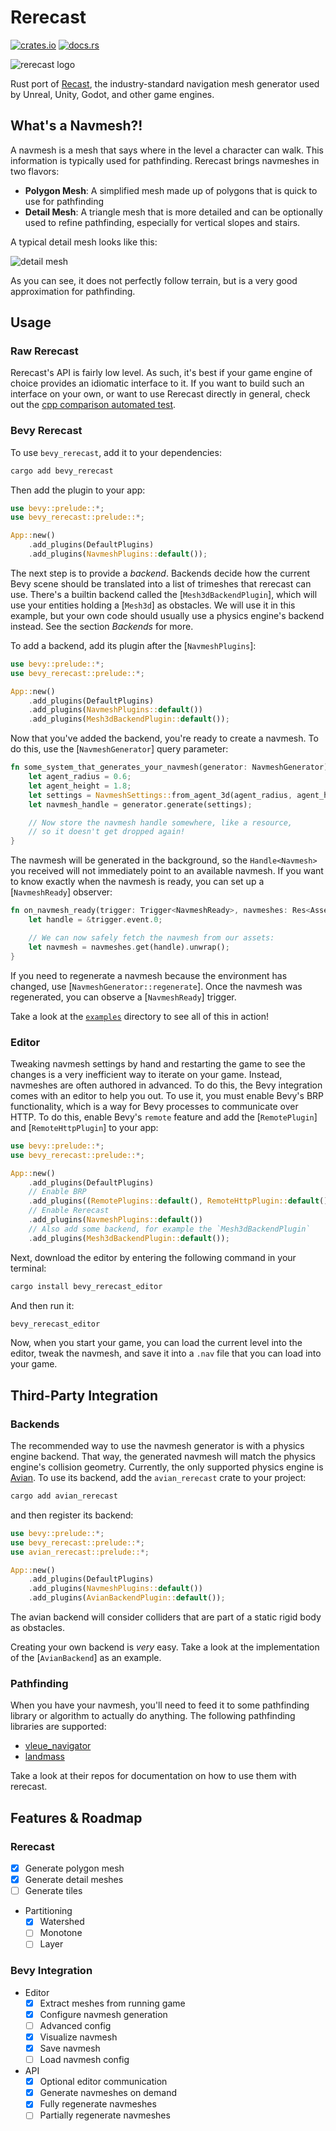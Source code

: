 # Rerecast
[![crates.io](https://img.shields.io/crates/v/rerecast)](https://crates.io/crates/rerecast)
[![docs.rs](https://docs.rs/rerecast/badge.svg)](https://docs.rs/rerecast)

![`rerecast` logo](https://raw.githubusercontent.com/janhohenheim/rerecast/refs/heads/main/logo.svg)

Rust port of [Recast](https://github.com/recastnavigation/recastnavigation), the industry-standard navigation mesh generator used
by Unreal, Unity, Godot, and other game engines.

## What's a Navmesh?!

A navmesh is a mesh that says where in the level a character can walk. This information is typically used for pathfinding.
Rerecast brings navmeshes in two flavors:

- **Polygon Mesh**: A simplified mesh made up of polygons that is quick to use for pathfinding
- **Detail Mesh**: A triangle mesh that is more detailed and can be optionally used to refine pathfinding, especially for vertical slopes and stairs.

A typical detail mesh looks like this:

![detail mesh](https://raw.githubusercontent.com/janhohenheim/rerecast/refs/heads/main/assets/editor.png)

As you can see, it does not perfectly follow terrain, but is a very good approximation for pathfinding.

## Usage

### Raw Rerecast

Rerecast's API is fairly low level. As such, it's best if your game engine of choice provides an idiomatic interface to it.
If you want to build such an interface on your own, or want to use Rerecast directly in general, check out the [cpp comparison automated test](./crates/rerecast/tests/cpp_comparison.rs).

### Bevy Rerecast

To use `bevy_rerecast`, add it to your dependencies:
```bash
cargo add bevy_rerecast
```

Then add the plugin to your app:
```rust
use bevy::prelude::*;
use bevy_rerecast::prelude::*;

App::new()
    .add_plugins(DefaultPlugins)
    .add_plugins(NavmeshPlugins::default());
```

The next step is to provide a *backend*. Backends decide how the current Bevy scene should be translated into a list of trimeshes that rerecast can use. There's a builtin backend called the [`Mesh3dBackendPlugin`], which will use your entities holding a [`Mesh3d`] as obstacles. We will use it in this example, but your own code should usually use a physics engine's backend instead. See the section *Backends* for more.

To add a backend, add its plugin after the [`NavmeshPlugins`]:

```rust
use bevy::prelude::*;
use bevy_rerecast::prelude::*;

App::new()
    .add_plugins(DefaultPlugins)
    .add_plugins(NavmeshPlugins::default())
    .add_plugins(Mesh3dBackendPlugin::default());
```

Now that you've added the backend, you're ready to create a navmesh. To do this, use the [`NavmeshGenerator`] query parameter:

```rust
fn some_system_that_generates_your_navmesh(generator: NavmeshGenerator) {
    let agent_radius = 0.6;
    let agent_height = 1.8;
    let settings = NavmeshSettings::from_agent_3d(agent_radius, agent_height);
    let navmesh_handle = generator.generate(settings);

    // Now store the navmesh handle somewhere, like a resource,
    // so it doesn't get dropped again!
}
```

The navmesh will be generated in the background, so the `Handle<Navmesh>` you received will not immediately point to an available navmesh.
If you want to know exactly when the navmesh is ready, you can set up a [`NavmeshReady`] observer:

```rust
fn on_navmesh_ready(trigger: Trigger<NavmeshReady>, navmeshes: Res<Assets<Navmesh>>) {
    let handle = &trigger.event.0;

    // We can now safely fetch the navmesh from our assets:
    let navmesh = navmeshes.get(handle).unwrap();
}
```

If you need to regenerate a navmesh because the environment has changed, use [`NavmeshGenerator::regenerate`]. Once the navmesh was regenerated, you can observe a [`NavmeshReady`] trigger.

Take a look at the [`examples`](./crates/examples/examples) directory to see all of this in action!

### Editor

Tweaking navmesh settings by hand and restarting the game to see the changes is a very inefficient way to iterate on your game.
Instead, navmeshes are often authored in advanced. To do this, the Bevy integration comes with an editor to help you out.
To use it, you must enable Bevy's BRP functionality, which is a way for Bevy processes to communicate over HTTP. To do this, enable Bevy's `remote` feature and add the [`RemotePlugin`] and [`RemoteHttpPlugin`] to your app:

```rust
use bevy::prelude::*;
use bevy_rerecast::prelude::*;

App::new()
    .add_plugins(DefaultPlugins)
    // Enable BRP
    .add_plugins((RemotePlugins::default(), RemoteHttpPlugin::default()))
    // Enable Rerecast
    .add_plugins(NavmeshPlugins::default())
    // Also add some backend, for example the `Mesh3dBackendPlugin`
    .add_plugins(Mesh3dBackendPlugin::default());
```

Next, download the editor by entering the following command in your terminal:

```bash
cargo install bevy_rerecast_editor
```

And then run it:

```bash
bevy_rerecast_editor
```

Now, when you start your game, you can load the current level into the editor, tweak the navmesh, and save it into a `.nav` file that you can load into your game.

## Third-Party Integration

### Backends

The recommended way to use the navmesh generator is with a physics engine backend. That way, the generated navmesh will match the physics engine's collision geometry. Currently, the only supported physics engine is [Avian](https://github.com/Jondolf/avian). To use its backend, add the `avian_rerecast` crate to your project:

```bash
cargo add avian_rerecast
```

and then register its backend:

```rust
use bevy::prelude::*;
use bevy_rerecast::prelude::*;
use avian_rerecast::prelude::*;

App::new()
    .add_plugins(DefaultPlugins)
    .add_plugins(NavmeshPlugins::default())
    .add_plugins(AvianBackendPlugin::default());
```

The avian backend will consider colliders that are part of a static rigid body as obstacles.

Creating your own backend is *very* easy. Take a look at the implementation of the [`AvianBackend`] as an example.

### Pathfinding

When you have your navmesh, you'll need to feed it to some pathfinding library or algorithm to actually do anything.
The following pathfinding libraries are supported:

- [vleue_navigator](https://github.com/vleue/vleue_navigator)
- [landmass](https://github.com/andriydev/landmass)

Take a look at their repos for documentation on how to use them with rerecast.

## Features & Roadmap

### Rerecast

- [x] Generate polygon mesh
- [x] Generate detail meshes
- [ ] Generate tiles
- Partitioning
  - [x] Watershed
  - [ ] Monotone
  - [ ] Layer

### Bevy Integration

- Editor
  - [x] Extract meshes from running game
  - [x] Configure navmesh generation
  - [ ] Advanced config
  - [x] Visualize navmesh
  - [x] Save navmesh
  - [ ] Load navmesh config
- API
  - [x] Optional editor communication
  - [x] Generate navmeshes on demand
  - [x] Fully regenerate navmeshes
  - [ ] Partially regenerate navmeshes
